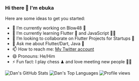 ### Hi there 👋 I'm ebuka 

<!--
**Revelationjay/Revelationjay** is a ✨ _special_ ✨ repository because its `README.md` (this file) appears on your GitHub profile.
-->

Here are some ideas to get you started:

- 🔭 I’m currently working on Blow48 🚦
- 🌱 I’m currently learning Flutter 🦋 and JavaScript 👨‍💻
- 👯 I’m looking to collaborate on Flutter Projects for Startups 🏢
- 💬 Ask me about Flutter/Dart, Java 🙂
- 📫 How to reach me: [My Twitter account](https://twitter.com/cs_onah)
- 😄 Pronouns: He/Him
- ⚡ Fun fact: I play chess ♟ and love meeting new people 🙋‍♂️

![Dan's GitHub Stats](https://github-readme-stats.vercel.app/api?username=Revelationjay&theme=cobalt&show_icons=true&&line_height=40)
![Dan's Top Languages](https://github-readme-stats.vercel.app/api/top-langs/?username=Revelationjay&theme=cobalt&show_icons=true)
![Profile views](https://gpvc.arturio.dev/Revelationjay)  

